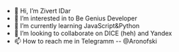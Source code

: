 - 👋 Hi, I’m Zivert IDar
- 👀 I’m interested in to Be Genius Developer
- 🌱 I’m currently learning JavaScript&Python
- 💞️ I’m looking to collaborate on DICE (heh) and Yandex
- 📫 How to reach me in Telegramm  -- @Aronofski

<!---
minimalism-py/minimalism-py is a ✨ special ✨ repository because its `README.md` (this file) appears on your GitHub profile.
You can click the Preview link to take a look at your changes.
--->
